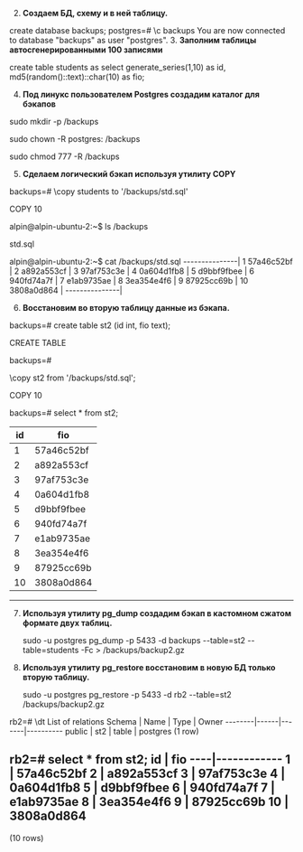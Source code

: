 2. **Создаем БД, схему и в ней таблицу.**



create database backups;
postgres=# \c backups
You are now connected to database "backups" as user "postgres".
3. **Заполним таблицы автосгенерированными 100 записями**

create table students as
select
  generate_series(1,10) as id,
  md5(random()::text)::char(10) as fio;

4. **Под линукс пользователем Postgres создадим каталог для бэкапов**

sudo mkdir -p /backups

sudo chown -R postgres: /backups

sudo chmod 777 -R /backups

5. **Сделаем логический бэкап используя утилиту COPY**

backups=# \copy students to '/backups/std.sql'

COPY 10

alpin@alpin-ubuntu-2:~$ ls /backups

std.sql

alpin@alpin-ubuntu-2:~$ cat /backups/std.sql
---------------|
1	57a46c52bf |
2	a892a553cf |
3	97af753c3e |
4	0a604d1fb8 |
5	d9bbf9fbee |
6	940fd74a7f |
7	e1ab9735ae |
8	3ea354e4f6 |
9	87925cc69b |
10	3808a0d864 |
---------------|

6. **Восстановим во вторую таблицу данные из бэкапа.**

backups=# create table st2 (id int, fio text);

CREATE TABLE

backups=#

\copy st2 from '/backups/std.sql';

COPY 10

backups=# select * from st2;

 id |    fio
----|------------
  1 | 57a46c52bf
  2 | a892a553cf
  3 | 97af753c3e
  4 | 0a604d1fb8
  5 | d9bbf9fbee
  6 | 940fd74a7f
  7 | e1ab9735ae
  8 | 3ea354e4f6
  9 | 87925cc69b
 10 | 3808a0d864
 ---------------


7. **Используя утилиту pg_dump создадим бэкап в кастомном сжатом формате двух таблиц.**

    sudo -u postgres  pg_dump -p 5433 -d backups --table=st2 --table=students -Fc > /backups/backup2.gz

8. **Используя утилиту pg_restore восстановим в новую БД только вторую таблицу.**

    sudo -u postgres pg_restore -p 5433  -d rb2 --table=st2  /backups/backup2.gz

rb2=# \dt
        List of relations
 Schema | Name | Type  |  Owner
--------|------|-------|----------
 public | st2  | table | postgres
(1 row)

rb2=# select * from st2;
 id |    fio
----|------------
  1 | 57a46c52bf
  2 | a892a553cf
  3 | 97af753c3e
  4 | 0a604d1fb8
  5 | d9bbf9fbee
  6 | 940fd74a7f
  7 | e1ab9735ae
  8 | 3ea354e4f6
  9 | 87925cc69b
 10 | 3808a0d864
 ----------------
(10 rows)
